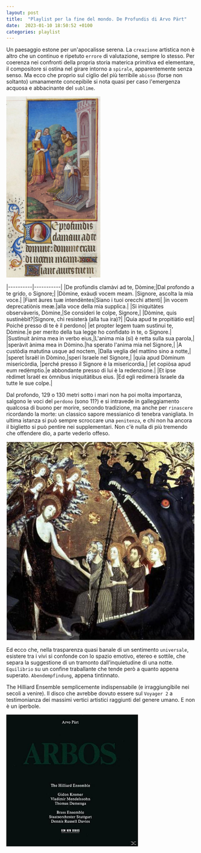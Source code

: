```yaml
---
layout: post
title:  "Playlist per la fine del mondo. De Profundis di Arvo Pärt"
date:  2023-01-10 18:50:52 +0100  
categories: playlist
---
```

Un paesaggio estone per un'apocalisse serena. La `creazione` artistica non è altro che un continuo e ripetuto `errore` di valutazione, sempre lo stesso. Per coerenza nei confronti della propria storia materica primitiva ed elementare, il compositore si ostina nel girare intorno a `spirale`, apparentemente senza senso. Ma ecco che proprio sul ciglio del più terribile `abisso` (forse non soltanto) umanamente concepibile si nota quasi per caso l'emergenza acquosa e abbacinante del `sublime`.

<img src="/assets/DeProfundis.jpg" alt="DeProfundis" width="250" height=""/>  

|----------|-----------|
|De profùndis clamàvi ad te, Dòmine;|Dal profondo a te grido, o Signore;|
|Dòmine, exàudi vocem meam. |Signore, ascolta la mia voce.|
|Fiant àures tuæ intendèntes|Siano i tuoi orecchi attenti|
|in vocem deprecatiònis meæ.|alla voce della mia supplica.|
|Si iniquitàtes observàveris, Dòmine,|Se consideri le colpe, Signore,|
|Dòmine, quis sustinèbit?|Signore, chi resisterà (alla tua ira)?|
|Quia apud te propitiàtio est| Poiché presso di te è il perdono|
|et propter legem tuam sustìnui te, Dòmine.|e per merito della tua legge ho confidato in te, o Signore.|
|Sustìnuit ànima mea in verbo eius,|L'anima mia (si) è retta sulla sua parola,|
|speràvit ànima mea in Dòmino.|ha sperato l'anima mia nel Signore,|
|A custòdia matutìna usque ad noctem, |Dalla veglia del mattino sino a notte,|
|speret Ìsraël in Dòmino,|speri Israele nel Signore,|
|quia apud Dòminum misericòrdia, |perché presso il Signore è la misericordia,|
|et copiòsa apud eum redèmptio.|e abbondante presso di lui è la redenzione.|
|Et ipse rèdimet Ìsraël ex òmnibus iniquitàtibus eius. |Ed egli redimerà Israele da tutte le sue colpe.|

Dal profondo, 129 o 130 metri sotto i mari non ha poi molta importanza, salgono le voci del `perdono` (sono 11?) e si intravede in galleggiamento qualcosa di buono per morire, secondo tradizione, ma anche per `rinascere` ricordando la morte: un classico sapore messianico di tenebra vanigliata. In ultima istanza si può sempre scroccare una `penitenza`, e chi non ha ancora il biglietto si può pentire nei supplementari. Non c'è nulla di più tremendo che offendere dio, a parte vederlo offeso.

<img src="/assets/DiscesaCristo.png" alt="DiscesaCristo" width="500" height=""/> 

Ed ecco che, nella trasparenza quasi banale di un sentimento `universale`, esistere tra i vivi si confonde con lo spazio emotivo, etereo e sottile, che separa la suggestione di un tramonto dall’inquietudine di una notte. `Equilibrio` su un confine traballante che tende però a quanto appena superato. `Abendempfindung`, appena tintinnato.

The Hilliard Ensemble semplicemente indispensabile (e irraggiungibile nei secoli a venire). Il disco che avrebbe dovuto essere sul `Voyager 2` a testimonianza dei massimi vertici artistici raggiunti del genere umano. E non è un iperbole.

<a href="https://amzn.to/3ZosWVp" target="_blank"> 
   <img src="/assets/arbos.jpg" alt="Arbos" width="350" height=""/> 
</a>





